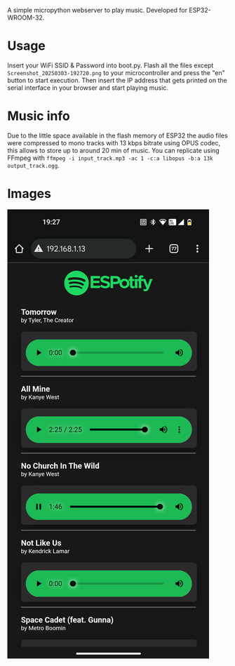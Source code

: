 A simple micropython webserver to play music. Developed for ESP32-WROOM-32.
# Usage
Insert your WiFi SSID & Password into boot.py.
Flash all the files except `Screenshot_20250303-192720.png` to your microcontroller and press the "en" button to start execution.
Then insert the IP address that gets printed on the serial interface in your browser and start playing music.
# Music info
Due to the little space available in the flash memory of ESP32 the audio files were compressed to mono tracks with 13 kbps bitrate using OPUS codec, this allows to store up to around 20 min of music.
You can replicate using FFmpeg with `ffmpeg -i input_track.mp3 -ac 1 -c:a libopus -b:a 13k output_track.ogg`.
# Images
![Interface](<Screenshot_20250303-192720.png>)
